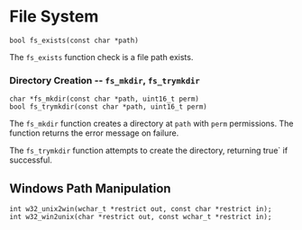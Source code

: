 File System
===========



    bool fs_exists(const char *path)

The `fs_exists` function check is a file path exists.

### Directory Creation -- `fs_mkdir`, `fs_trymkdir`

    char *fs_mkdir(const char *path, uint16_t perm)
    bool fs_trymkdir(const char *path, uint16_t perm)

The `fs_mkdir` function creates a directory at `path` with `perm` permissions.
The function returns the error message on failure.

The `fs_trymkdir` function attempts to create the directory, returning  true`
if successful.

## Windows Path Manipulation

    int w32_unix2win(wchar_t *restrict out, const char *restrict in);
    int w32_win2unix(char *restrict out, const wchar_t *restrict in);
